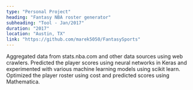 ```yaml
---
type: "Personal Project"
heading: "Fantasy NBA roster generator"
subheading: "Tool - Jan/2017"
duration: "2017"
location: "Austin, TX"
link: "https://github.com/marek5050/FantasySports"
---
```


Aggregated data from stats.nba.com and other data sources using web crawlers. Predicted the player scores
using neural networks in Keras and experimented with various machine learning models using scikit learn.
Optimized the player roster using cost and predicted scores using Mathematica.

